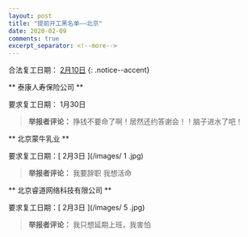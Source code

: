 ```yaml
---
layout: post
title: "提前开工黑名单——北京"
date: 2020-02-09
comments: true
excerpt_separator: <!--more-->
---
```


合法复工日期： [2月10日](http://zdb.beijing.gov.cn/bjzdxmb/zcwj/202002/329afe3c01674f3b9ef72077aa00a1ca.shtml)
{: .notice--accent}


**	泰康人寿保险公司	**

要求复工日期：	1月30日			
> **举报者评论：**	挣钱不要命了啊！居然还约答谢会！！脑子进水了吧！

**	北京蒙牛乳业	**

要求复工日期：[	2月3日	](/images/	1	.jpg)
> **举报者评论：**	我要辞职 我想活命

**	北京睿道网络科技有限公司	**

要求复工日期：[	2月3日	](/images/	5	.jpg)
> **举报者评论：**	我只想延期上班，我害怕
